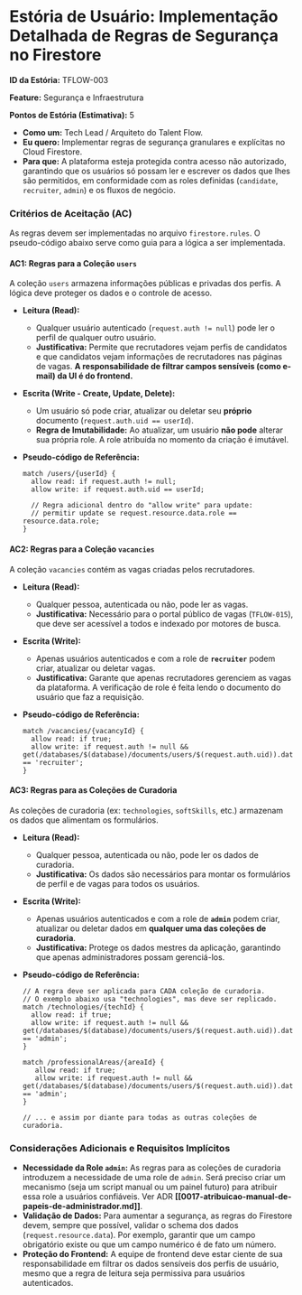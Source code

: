 # **Estória de Usuário: Implementação Detalhada de Regras de Segurança no Firestore**

**ID da Estória:** TFLOW-003

**Feature:** Segurança e Infraestrutura

**Pontos de Estória (Estimativa):** 5

- **Como um:** Tech Lead / Arquiteto do Talent Flow.
- **Eu quero:** Implementar regras de segurança granulares e explícitas no Cloud Firestore.
- **Para que:** A plataforma esteja protegida contra acesso não autorizado, garantindo que os usuários só possam ler e escrever os dados que lhes são permitidos, em conformidade com as roles definidas (`candidate`, `recruiter`, `admin`) e os fluxos de negócio.

### **Critérios de Aceitação (AC)**

As regras devem ser implementadas no arquivo `firestore.rules`. O pseudo-código abaixo serve como guia para a lógica a ser implementada.

#### **AC1: Regras para a Coleção `users`**

A coleção `users` armazena informações públicas e privadas dos perfis. A lógica deve proteger os dados e o controle de acesso.

- **Leitura (Read):**
    - Qualquer usuário autenticado (`request.auth != null`) pode ler o perfil de qualquer outro usuário.
    - **Justificativa:** Permite que recrutadores vejam perfis de candidatos e que candidatos vejam informações de recrutadores nas páginas de vagas. **A responsabilidade de filtrar campos sensíveis (como e-mail) da UI é do frontend.**
- **Escrita (Write - Create, Update, Delete):**
    - Um usuário só pode criar, atualizar ou deletar seu **próprio** documento (`request.auth.uid == userId`).
    - **Regra de Imutabilidade:** Ao atualizar, um usuário **não pode** alterar sua própria role. A role atribuída no momento da criação é imutável.
- **Pseudo-código de Referência:**
    
    ```
    match /users/{userId} {
      allow read: if request.auth != null;
      allow write: if request.auth.uid == userId;
    
      // Regra adicional dentro do "allow write" para update:
      // permitir update se request.resource.data.role == resource.data.role;
    }
    ```
    

#### **AC2: Regras para a Coleção `vacancies`**

A coleção `vacancies` contém as vagas criadas pelos recrutadores.

- **Leitura (Read):**
    - Qualquer pessoa, autenticada ou não, pode ler as vagas.
    - **Justificativa:** Necessário para o portal público de vagas (`TFLOW-015`), que deve ser acessível a todos e indexado por motores de busca.
- **Escrita (Write):**
    - Apenas usuários autenticados e com a role de **`recruiter`** podem criar, atualizar ou deletar vagas.
    - **Justificativa:** Garante que apenas recrutadores gerenciem as vagas da plataforma. A verificação de role é feita lendo o documento do usuário que faz a requisição.
- **Pseudo-código de Referência:**
    
    ```
    match /vacancies/{vacancyId} {
      allow read: if true;
      allow write: if request.auth != null && get(/databases/$(database)/documents/users/$(request.auth.uid)).data.role == 'recruiter';
    }
    ```
    

#### **AC3: Regras para as Coleções de Curadoria**

As coleções de curadoria (ex: `technologies`, `softSkills`, etc.) armazenam os dados que alimentam os formulários.

- **Leitura (Read):**
    - Qualquer pessoa, autenticada ou não, pode ler os dados de curadoria.
    - **Justificativa:** Os dados são necessários para montar os formulários de perfil e de vagas para todos os usuários.
- **Escrita (Write):**
    - Apenas usuários autenticados e com a role de **`admin`** podem criar, atualizar ou deletar dados em **qualquer uma das coleções de curadoria**.
    - **Justificativa:** Protege os dados mestres da aplicação, garantindo que apenas administradores possam gerenciá-los.
- **Pseudo-código de Referência:**
    
    ```
    // A regra deve ser aplicada para CADA coleção de curadoria.
    // O exemplo abaixo usa "technologies", mas deve ser replicado.
    match /technologies/{techId} {
      allow read: if true;
      allow write: if request.auth != null && get(/databases/$(database)/documents/users/$(request.auth.uid)).data.role == 'admin';
    }
    
    match /professionalAreas/{areaId} {
       allow read: if true;
       allow write: if request.auth != null && get(/databases/$(database)/documents/users/$(request.auth.uid)).data.role == 'admin';
    }
    
    // ... e assim por diante para todas as outras coleções de curadoria.
    ```
    

### **Considerações Adicionais e Requisitos Implícitos**

- **Necessidade da Role `admin`:** As regras para as coleções de curadoria introduzem a necessidade de uma role de `admin`. Será preciso criar um mecanismo (seja um script manual ou um painel futuro) para atribuir essa role a usuários confiáveis. Ver ADR **[[0017-atribuicao-manual-de-papeis-de-administrador.md]]**.
- **Validação de Dados:** Para aumentar a segurança, as regras do Firestore devem, sempre que possível, validar o schema dos dados (`request.resource.data`). Por exemplo, garantir que um campo obrigatório existe ou que um campo numérico é de fato um número.
- **Proteção do Frontend:** A equipe de frontend deve estar ciente de sua responsabilidade em filtrar os dados sensíveis dos perfis de usuário, mesmo que a regra de leitura seja permissiva para usuários autenticados.